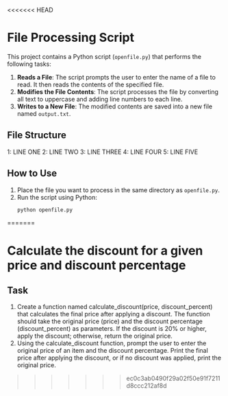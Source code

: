 <<<<<<< HEAD
# File Processing Script

This project contains a Python script (`openfile.py`) that performs the following tasks:

1. **Reads a File**: The script prompts the user to enter the name of a file to read. It then reads the contents of the specified file.
2. **Modifies the File Contents**: The script processes the file by converting all text to uppercase and adding line numbers to each line.
3. **Writes to a New File**: The modified contents are saved into a new file named `output.txt`.

## File Structure

1: LINE ONE
2: LINE TWO
3: LINE THREE
4: LINE FOUR
5: LINE FIVE

## How to Use

1. Place the file you want to process in the same directory as `openfile.py`.
2. Run the script using Python:
   ```bash
   python openfile.py
=======
# Calculate the discount for a given price and discount percentage

## Task
1. Create a function named calculate_discount(price, discount_percent) that calculates the final price after applying a discount. The function should take the original price (price) and the discount percentage (discount_percent) as parameters. If the discount is 20% or higher, apply the discount; otherwise, return the original price.
2. Using the calculate_discount function, prompt the user to enter the original price of an item and the discount percentage. Print the final price after applying the discount, or if no discount was applied, print the original price.
>>>>>>> ec0c3ab0490f29a02f50e91f7211d8ccc212af8d
